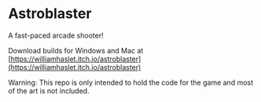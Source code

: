 # Astroblaster

A fast-paced arcade shooter!

Download builds for Windows and Mac at [https://williamhaslet.itch.io/astroblaster](https://williamhaslet.itch.io/astroblaster)

Warning: This repo is only intended to hold the code for the game and most of the art is not included.